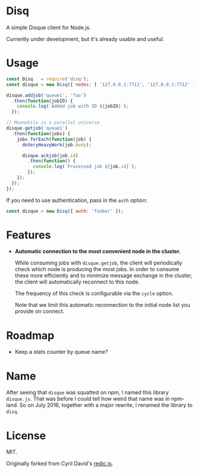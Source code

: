 # Disq

A simple Disque client for Node.js.

Currently under development, but it's already usable and useful.


# Usage

```javascript
const Disq   = require('disq');
const disque = new Disq({ nodes: [ '127.0.0.1:7711', '127.0.0.1:7712' ] });

disque.addjob('queue1', 'foo')
  .then(function(jobID) {
    console.log(`Added job with ID ${jobID}`);
  });

// Meanwhile in a parallel universe
disque.getjob('queue1')
  .then(function(jobs) {
    jobs.forEach(function(job) {
      doVeryHeavyWork(job.body);

      disque.ackjob(job.id)
        .then(function() {
          console.log(`Processed job ${job.id}`);
        });
    });
  });
});
```

If you need to use authentication, pass in the `auth` option:

```javascript
const disque = new Disq({ auth: 'foobar' });
```


# Features

- **Automatic connection to the most convenient node in the cluster.**

  While consuming jobs with `disque.getjob`, the client will periodically
  check which node is producing the most jobs. In order to consume these more
  efficiently and to minimize message exchange in the cluster, the client will
  automatically reconnect to this node.

  The frequency of this check is configurable via the `cycle` option.

  Note that we limit this automatic reconnection to the initial node list you
  provide on connect.


# Roadmap

- Keep a stats counter by queue name?


# Name

After seeing that `disque` was squatted on npm, I named this library `disque.js`.
That was before I could tell how weird that name was in npm-land.
So on July 2016, together with a major rewrite, I renamed the library to `disq`.


# License

MIT.

Originally forked from Cyril David's [redic.js](https://github.com/cyx/redic.js).

